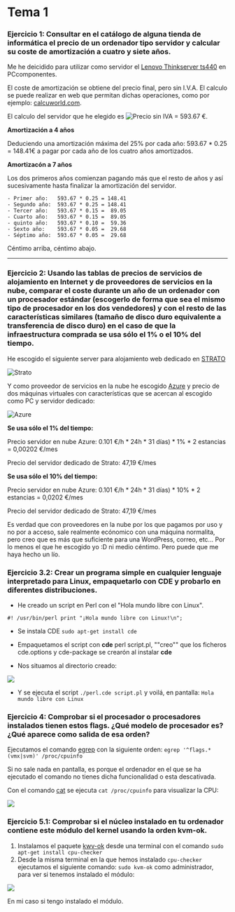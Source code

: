# Tema 1

### Ejercicio 1: Consultar en el catálogo de alguna tienda de informática el precio de un ordenador tipo servidor y calcular su coste de amortización a cuatro y siete años.

Me he deicidido para utilizar como servidor el [Lenovo Thinkserver ts440](http://www.pccomponentes.com/lenovo_thinkserver_ts440_70aq_intel_xeon_e3_1225_v3_4gb.html) en PCcomponentes.

El coste de amortización se obtiene del precio final, pero sin I.V.A. El calculo se puede realizar en web que permitan dichas operaciones, como por ejemplo: [calcuworld.com](http://es.calcuworld.com/calculadoras-financieras/calculadora-iva/).

El calculo del servidor que he elegido es ![Precio sin IVA = 593.67 €](hhttps://www.dropbox.com/home/ImgCursoJJ?preview=calculadorIVA.png).

**Amortización a 4 años**

Deduciendo una amortización máxima del 25% por cada año: 593.67 * 0.25 = 148.41€ a pagar por cada año de los cuatro años amortizados.

**Amortizacón a 7 años**

Los dos primeros años comienzan pagando más que el resto de años y así sucesivamente hasta finalizar la amortización del servidor.

	- Primer año: 	593.67 * 0.25 = 148.41
	- Segundo año:	593.67 * 0.25 = 148.41
	- Tercer año:	593.67 * 0.15 =  89.05
	- Cuarto año:	593.67 * 0.15 =  89.05
	- quinto año:	593.67 * 0.10 =  59.36
	- Sexto año:	593.67 * 0.05 =  29.68
	- Séptimo año:	593.67 * 0.05 =  29.68

Céntimo arriba, céntimo abajo.

-------------------------------------------------------------------------------------------------------------------------------------------------

### Ejercicio 2: Usando las tablas de precios de servicios de alojamiento en Internet y de proveedores de servicios en la nube, comparar el coste durante un año de un ordenador con un procesador estándar (escogerlo de forma que sea el mismo tipo de procesador en los dos vendedores) y con el resto de las características similares (tamaño de disco duro equivalente a transferencia de disco duro) en el caso de que la infraestructura comprada se usa sólo el 1% o el 10% del tiempo.

He escogido el siguiente server para alojamiento web dedicado en [STRATO](https://www.strato.es)

![Strato](https://www.dropbox.com/s/2vqpnft1gf137v1/ServerLinux.png?dl=0)

Y como proveedor de servicios en la nube he escogido [Azure](https://www.microsoft.com/es-es/search/result.aspx?q=azure) y precio de dos máquinas 
virtuales con características que se acercan al escogido como PC y servidor dedicado:  

![Azure](https://www.dropbox.com/s/ls4guvvfung7nb9/Azure.png?dl=0)

**Se usa sólo el 1% del tiempo:**

Precio servidor en nube Azure: 0.101 €/h * 24h * 31 días) * 1% * 2 estancias = 0,00202 €/mes

Precio del servidor dedicado de Strato: 47,19 €/mes

**Se usa sólo el 10% del tiempo:**

Precio servidor en nube Azure: 0.101 €/h * 24h * 31 días) * 10% * 2 estancias = 0,0202 €/mes

Precio del servidor dedicado de Strato: 47,19 €/mes

Es verdad que con proveedores en la nube por los que pagamos por uso y no por a acceso, sale 
realmente ecónomico con una máquina normalita, pero creo que es más que suficiente para una WordPress, correo, etc...
Por lo menos el que he escogido yo :D ni medio céntimo. Pero puede que me haya hecho un lío.

### Ejercicio 3.2: Crear un programa simple en cualquier lenguaje interpretado para Linux, empaquetarlo con CDE y probarlo en diferentes distribuciones.

* He creado un script en Perl con el "Hola mundo libre con Linux".

`#! /usr/bin/perl
print "¡Hola mundo libre con Linux!\n";`

* Se instala CDE `sudo apt-get install cde`

* Empaquetamos el script con **cde** perl script.pl, ""creo"" que los ficheros 
cde.options y cde-package se crearón al instalar **cde** 

* Nos situamos al directorio creado:

![](https://www.dropbox.com/s/t5rng11fxutthb5/scriptCDE.png?dl=0)

* Y se ejecuta el script `./perl.cde script.pl` y voilá, en pantalla:
`Hola mundo libre con Linux`


### Ejercicio 4: Comprobar si el procesador o procesadores instalados tienen estos flags. ¿Qué modelo de procesador es? ¿Qué aparece como salida de esa orden?


Ejecutamos el comando [egrep](http://nereida.deioc.ull.es/~pcgull/ihiu01/cdrom/unix/unix1/contenido/node77.html)
con la siguiente orden: `egrep '^flags.*(vmx|svm)' /proc/cpuinfo`

Si no sale nada en pantalla, es porque el ordenador en el que se ha ejecutado el comando
no tienes dicha funcionalidad o esta descativada.

Con el comando [cat](https://www.hscripts.com/es/tutoriales/linux-commands/cat.html) se ejecuta `cat /proc/cpuinfo`
para visualizar la CPU:


![](https://www.dropbox.com/s/oqksxvbkl1xvu4h/cpuinfo.png?dl=0)


### Ejercicio 5.1: Comprobar si el núcleo instalado en tu ordenador contiene este módulo del kernel usando la orden kvm-ok.


1. Instalamos el paquete [kwv-ok](http://manpages.ubuntu.com/manpages/trusty/man1/kvm-ok.1.html) desde una terminal con el comando `sudo apt-get install cpu-checker`
2. Desde la misma terminal en la que hemos instalado `cpu-checker` ejecutamos el siguiente comando: `sudo kvm-ok` como administrador,
para ver si tenemos instalado el módulo:

![](https://www.dropbox.com/s/pqglchxgixhf4z2/kvm-ok.png?dl=0)

En mi caso si tengo instalado el módulo.
